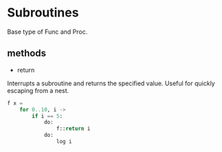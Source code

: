 # Subroutines

Base type of Func and Proc.

## methods

* return

Interrupts a subroutine and returns the specified value. Useful for quickly escaping from a nest.

```python
f x =
    for 0..10, i ->
        if i == 5:
            do:
                f::return i
            do:
                log i
```